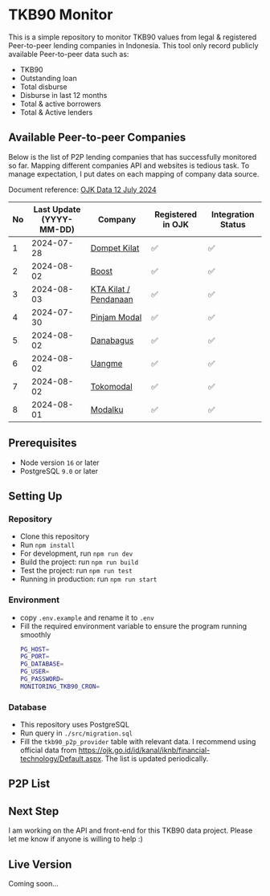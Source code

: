 # TKB90 Monitor

This is a simple repository to monitor TKB90 values from legal & registered Peer-to-peer lending companies in Indonesia.
This tool only record publicly available Peer-to-peer data such as:
- TKB90
- Outstanding loan
- Total disburse
- Disburse in last 12 months
- Total & active borrowers
- Total & Active lenders

## Available Peer-to-peer Companies


Below is the list of P2P lending companies that has successfully monitored so far. Mapping different companies API and websites is tedious task. To manage expectation, I put dates on each mapping of company data source.

Document reference: [OJK Data 12 July 2024](https://ojk.go.id/id/kanal/iknb/financial-technology/Documents/Penyelenggara%20Fintech%20Lending%20Berizin%20OJK%20per%2012%20Juli%202024.pdf)

| No | Last Update (YYYY-MM-DD) | Company | Registered in OJK | Integration Status |
|----|----|-----|-------------------|--------------------|
| 1  | 2024-07-28 | [Dompet Kilat](https://dompetkilat.co.id)  | ✅      | ✅       |
| 2  | 2024-08-02  | [Boost](https://myboost.co.id)       | ✅      | ✅       |
| 3  | 2024-08-03  | [KTA Kilat / Pendanaan](https://pendanaan.com)       | ✅      | ✅       |
| 4  | 2024-07-30  | [Pinjam Modal](https://pinjammodal.id)       | ✅      | ✅       |
| 5  | 2024-08-02  | [Danabagus](https://danabagus.id)       | ✅      | ✅       |
| 6  | 2024-08-02  | [Uangme](https://uangme.id)       | ✅      | ✅       |
| 7  | 2024-08-02  | [Tokomodal](https://tokomodal.co.id)       | ✅      | ✅       |
| 8  | 2024-08-01  | [Modalku](https://modalku.co.id)       | ✅      | ✅       |

## Prerequisites
- Node version `16` or later
- PostgreSQL `9.0` or later

## Setting Up

### Repository
- Clone this repository
- Run `npm install`
- For development, run `npm run dev`
- Build the project: run `npm run build`
- Test the project: run `npm run test`
- Running in production: run `npm run start`

### Environment
- copy `.env.example` and rename it to `.env`
- Fill the required environment variable to ensure the program running smoothly
    ```bash
    PG_HOST=
    PG_PORT=
    PG_DATABASE=
    PG_USER=
    PG_PASSWORD=
    MONITORING_TKB90_CRON=
    ```

### Database
- This repository uses PostgreSQL
- Run query in `./src/migration.sql`
- Fill the `tkb90_p2p_provider` table with relevant data. I recommend using official data from https://ojk.go.id/id/kanal/iknb/financial-technology/Default.aspx. The list is updated periodically.

## P2P List


## Next Step
I am working on the API and front-end for this TKB90 data project.
Please let me know if anyone is willing to help :)

## Live Version
Coming soon...